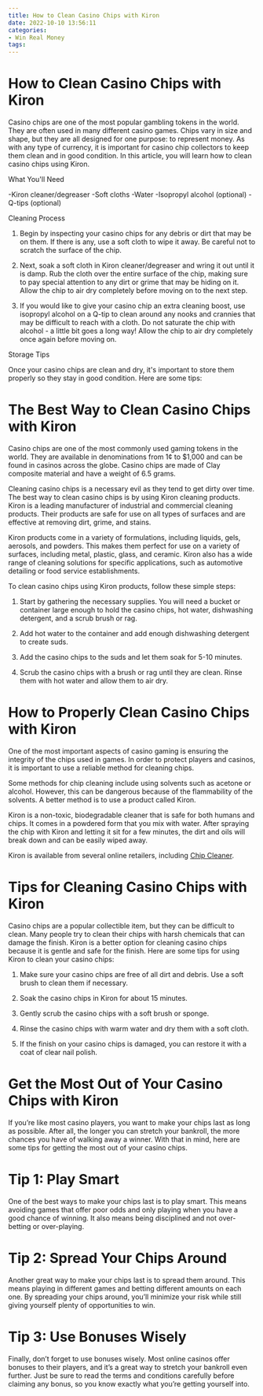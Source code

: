 ```yaml
---
title: How to Clean Casino Chips with Kiron
date: 2022-10-10 13:56:11
categories:
- Win Real Money
tags:
---
```



#  How to Clean Casino Chips with Kiron

Casino chips are one of the most popular gambling tokens in the world. They are often used in many different casino games. Chips vary in size and shape, but they are all designed for one purpose: to represent money. As with any type of currency, it is important for casino chip collectors to keep them clean and in good condition. In this article, you will learn how to clean casino chips using Kiron.

What You'll Need

-Kiron cleaner/degreaser
-Soft cloths
-Water
-Isopropyl alcohol (optional)
-Q-tips (optional)

Cleaning Process

1. Begin by inspecting your casino chips for any debris or dirt that may be on them. If there is any, use a soft cloth to wipe it away. Be careful not to scratch the surface of the chip.

2. Next, soak a soft cloth in Kiron cleaner/degreaser and wring it out until it is damp. Rub the cloth over the entire surface of the chip, making sure to pay special attention to any dirt or grime that may be hiding on it. Allow the chip to air dry completely before moving on to the next step.

3. If you would like to give your casino chip an extra cleaning boost, use isopropyl alcohol on a Q-tip to clean around any nooks and crannies that may be difficult to reach with a cloth. Do not saturate the chip with alcohol - a little bit goes a long way! Allow the chip to air dry completely once again before moving on.

Storage Tips

Once your casino chips are clean and dry, it's important to store them properly so they stay in good condition. Here are some tips:

#  The Best Way to Clean Casino Chips with Kiron

Casino chips are one of the most commonly used gaming tokens in the world. They are available in denominations from 1¢ to $1,000 and can be found in casinos across the globe. Casino chips are made of Clay composite material and have a weight of 6.5 grams.

Cleaning casino chips is a necessary evil as they tend to get dirty over time. The best way to clean casino chips is by using Kiron cleaning products. Kiron is a leading manufacturer of industrial and commercial cleaning products. Their products are safe for use on all types of surfaces and are effective at removing dirt, grime, and stains.

Kiron products come in a variety of formulations, including liquids, gels, aerosols, and powders. This makes them perfect for use on a variety of surfaces, including metal, plastic, glass, and ceramic. Kiron also has a wide range of cleaning solutions for specific applications, such as automotive detailing or food service establishments.

To clean casino chips using Kiron products, follow these simple steps:

1) Start by gathering the necessary supplies. You will need a bucket or container large enough to hold the casino chips, hot water, dishwashing detergent, and a scrub brush or rag.

2) Add hot water to the container and add enough dishwashing detergent to create suds.

3) Add the casino chips to the suds and let them soak for 5-10 minutes.

4) Scrub the casino chips with a brush or rag until they are clean. Rinse them with hot water and allow them to air dry.

#  How to Properly Clean Casino Chips with Kiron

One of the most important aspects of casino gaming is ensuring the integrity of the chips used in games. In order to protect players and casinos, it is important to use a reliable method for cleaning chips.

Some methods for chip cleaning include using solvents such as acetone or alcohol. However, this can be dangerous because of the flammability of the solvents. A better method is to use a product called Kiron.

Kiron is a non-toxic, biodegradable cleaner that is safe for both humans and chips. It comes in a powdered form that you mix with water. After spraying the chip with Kiron and letting it sit for a few minutes, the dirt and oils will break down and can be easily wiped away.

Kiron is available from several online retailers, including [Chip Cleaner](https://www.chipcleaner.com/).

#  Tips for Cleaning Casino Chips with Kiron 

Casino chips are a popular collectible item, but they can be difficult to clean. Many people try to clean their chips with harsh chemicals that can damage the finish. Kiron is a better option for cleaning casino chips because it is gentle and safe for the finish. Here are some tips for using Kiron to clean your casino chips:

1. Make sure your casino chips are free of all dirt and debris. Use a soft brush to clean them if necessary.

2. Soak the casino chips in Kiron for about 15 minutes.

3. Gently scrub the casino chips with a soft brush or sponge.

4. Rinse the casino chips with warm water and dry them with a soft cloth.

5. If the finish on your casino chips is damaged, you can restore it with a coat of clear nail polish.

#  Get the Most Out of Your Casino Chips with Kiron

If you’re like most casino players, you want to make your chips last as long as possible. After all, the longer you can stretch your bankroll, the more chances you have of walking away a winner. With that in mind, here are some tips for getting the most out of your casino chips.

# Tip 1: Play Smart

One of the best ways to make your chips last is to play smart. This means avoiding games that offer poor odds and only playing when you have a good chance of winning. It also means being disciplined and not over-betting or over-playing.

# Tip 2: Spread Your Chips Around

Another great way to make your chips last is to spread them around. This means playing in different games and betting different amounts on each one. By spreading your chips around, you’ll minimize your risk while still giving yourself plenty of opportunities to win.

# Tip 3: Use Bonuses Wisely

Finally, don’t forget to use bonuses wisely. Most online casinos offer bonuses to their players, and it’s a great way to stretch your bankroll even further. Just be sure to read the terms and conditions carefully before claiming any bonus, so you know exactly what you’re getting yourself into.